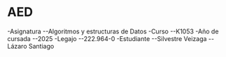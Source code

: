 # AED
-Asignatura
--Algoritmos y estructuras de Datos
-Curso
--K1053
-Año de cursada
--2025
-Legajo
--222.964-0
-Estudiante
--Silvestre Veizaga
--Lázaro Santiago
